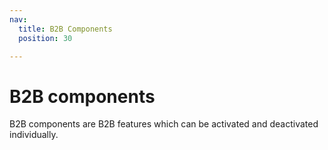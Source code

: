 ```yaml
---
nav:
  title: B2B Components
  position: 30

---
```


# B2B components

B2B components are B2B features which can be activated and deactivated individually.
